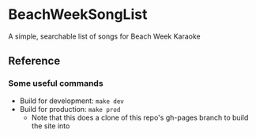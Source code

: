 # BeachWeekSongList
A simple, searchable list of songs for Beach Week Karaoke

## Reference

### Some useful commands

- Build for development: `make dev`
- Build for production: `make prod`
  - Note that this does a clone of this repo's gh-pages branch to build the site into
